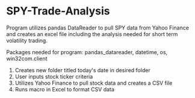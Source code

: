 # SPY-Trade-Analysis
Program utilizes pandas DataReader to pull SPY data from Yahoo Finance and creates an excel file including the analysis needed for short term volatility trading.

Packages needed for program: pandas_datareader, datetime, os, win32com.client

    
1. Creates new folder titled today's date in desired folder
2. User inputs stock ticker criteria
3. Utilizes Yahoo Finance to pull stock data and creates a CSV file
4. Runs macro in Excel to format CSV data
